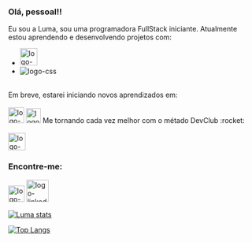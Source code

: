 ### Olá, pessoal!!

Eu sou a Luma, sou uma programadora FullStack iniciante. Atualmente estou aprendendo e desenvolvendo projetos com:
<br>
- <img height="35px" src="https://encrypted-tbn0.gstatic.com/images?q=tbn:ANd9GcREQI4cmxzQkYiA4OBsXZwvX1pe-6-abjnZFlalQ6hEYDRxZIAZYvKCMg2qKhwT3vB7H1I&usqp=CAU" alt="logo-html" />
- <img src="https://img.shields.io/badge/CSS-239120?&style=for-the-badge&logo=css3&logoColor=white" alt="logo-css" />
<br>
Em breve, estarei iniciando novos aprendizados em:
<br>
<br>
<img height="32px" src="https://w7.pngwing.com/pngs/172/554/png-transparent-javascript-html-computer-software-web-browser-watermark-angle-text-rectangle.png" alt="logo-JSandReact" />
<img height="30px" src="https://upload.wikimedia.org/wikipedia/commons/thumb/a/a7/React-icon.svg/1200px-React-icon.svg.png" alt="logo-React" />
Me tornando cada vez melhor com o métado DevClub :rocket:
<br>
<br>
<a href="https://hotmart.com/pt-br/marketplace/produtos/devclub/U67944074A"> <img height="35px" src="https://rodolfomori.com.br/wp-content/uploads/elementor/thumbs/LOGO_1-pl6s0w83bob17fyv2myc9hccfjkrd6md916y3lfbcg.png" alt="logo-devclub"/></a>

### Encontre-me:
<a href="https://www.instagram.com/lumaxavier12"><img height="33px" src="https://is1-ssl.mzstatic.com/image/thumb/Purple116/v4/6b/e6/49/6be649ff-ebc7-12d6-79e6-1d00d0447d2b/Prod-0-1x_U007emarketing-0-7-0-85-220.png/1200x630wa.png" alt="logo-instagram"/></a>
<a href="www.linkedin.com/in/luma-xavier12"><img height="45px" src="https://logospng.org/download/linkedin/logo-linkedin-1024.png" alt="logo-linkedin"></a>

[![Luma stats](https://github-readme-stats.vercel.app/api?username=LumaXavier12)](https://github.com/anuraghazra/github-readme-stats)

[![Top Langs](https://github-readme-stats.vercel.app/api/top-langs/?username=LumaXavier12)](https://github.com/anuraghazra/github-readme-stats)
